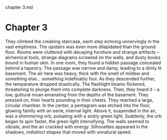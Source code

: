 chapter 3.md


# Chapter 3

They climbed the creaking staircase, each step echoing unnervingly in the vast emptiness. The upstairs was even more dilapidated than the ground floor. Rooms were cluttered with decaying furniture and strange artifacts – alchemical tools, strange diagrams scrawled on the walls, and dusty books bound in human skin.
In one room, they found a hidden passage concealed behind a tapestry. The passage was narrow and damp, leading to a dimly lit basement. The air here was heavy, thick with the smell of mildew and something else… something indefinably foul.
As they descended further, the temperature dropped drastically. The flashlight beams flickered, threatening to plunge them into complete darkness. Then, they heard it – a low, guttural moan emanating from the depths of the basement.
They pressed on, their hearts pounding in their chests. They reached a large, circular chamber. In the center, a pentagram was etched into the floor, glowing faintly with an eerie, internal light. Above it, suspended in the air, was a shimmering orb, pulsating with a sickly green light.
Suddenly, the orb began to spin faster, the green light intensifying. The walls seemed to vibrate, and the air crackled with energy. Silhouettes appeared in the shadows, indistinct shapes that moved with unnatural speed.